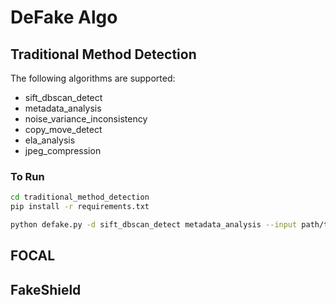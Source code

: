# DeFake Algo

## Traditional Method Detection

The following algorithms are supported:

* sift_dbscan_detect
* metadata_analysis
* noise_variance_inconsistency
* copy_move_detect
* ela_analysis
* jpeg_compression

### To Run

```bash
cd traditional_method_detection
pip install -r requirements.txt

python defake.py -d sift_dbscan_detect metadata_analysis --input path/to/the/image
```

## FOCAL

## FakeShield


